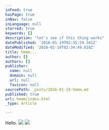 ```yaml
---
inFeed: true
hasPage: true
inNav: false
inLanguage: null
starred: true
keywords: []
description: "let's see if this thing works"
datePublished: '2016-01-19T02:35:59.341Z'
dateModified: '2016-01-19T02:34:49.818Z'
title: hmmm...
author: []
authors: []
publisher:
  name: null
  domain: null
  url: null
  favicon: null
sourcePath: _posts/2016-01-19-hmmm.md
published: true
url: hmmm/index.html
_type: Article

---
```

Hello.
![](https://the-grid-user-content.s3-us-west-2.amazonaws.com/cb48e065-e572-4e3a-989a-68690d815ed2.png)
![](https://the-grid-user-content.s3-us-west-2.amazonaws.com/8ddc17e8-f35e-4d55-9624-fbb92aa60de7.jpg)
